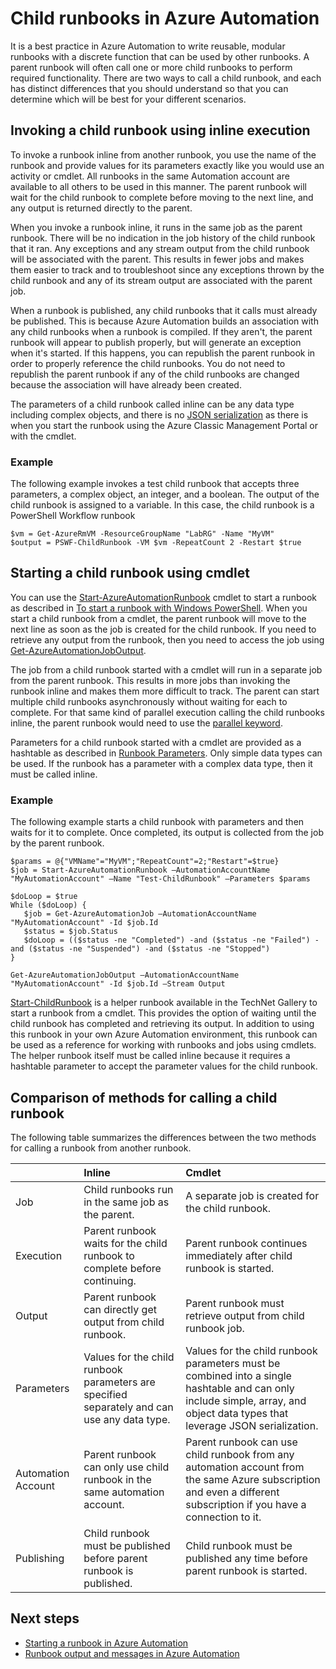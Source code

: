 <properties 
   pageTitle="Child runbooks in Azure Automation | Azure"
   description="Describes the different methods for starting a runbook in Azure Automation from another runbook and sharing information between them."
   services="automation"
   documentationCenter=""
   authors="mgoedtel"
   manager="jwhit"
   editor="tysonn" />
<tags 
   ms.service="automation"
   ms.devlang="na"
   ms.topic="article"
   ms.tgt_pltfrm="na"
   ms.workload="infrastructure-services"
   ms.date="08/17/2016"
   wacn.date=""
   ms.author="magoedte;bwren" />

# Child runbooks in Azure Automation

It is a best practice in Azure Automation to write reusable, modular runbooks with a discrete function that can be used by other runbooks. A parent runbook will often call one or more child runbooks to perform required functionality. There are two ways to call a child runbook, and each has distinct differences that you should understand so that you can determine which will be best for your different scenarios.

##  Invoking a child runbook using inline execution

To invoke a runbook inline from another runbook, you use the name of the runbook and provide values for its parameters exactly like you would use an activity or cmdlet.  All runbooks in the same Automation account are available to all others to be used in this manner. The parent runbook will wait for the child runbook to complete before moving to the next line, and any output is returned directly to the parent.

When you invoke a runbook inline, it runs in the same job as the parent runbook. There will be no indication in the job history of the child runbook that it ran. Any exceptions and any stream output from the child runbook will be associated with the parent. This results in fewer jobs and makes them easier to track and to troubleshoot since any exceptions thrown by the child runbook and any of its stream output are associated with the parent job.

When a runbook is published, any child runbooks that it calls must already be published. This is because Azure Automation builds an association with any child runbooks when a runbook is compiled. If they aren't, the parent runbook will appear to publish properly, but will generate an exception when it's started. If this happens, you can republish the parent runbook in order to properly reference the child runbooks. You do not need to republish the parent runbook if any of the child runbooks are changed because the association will have already been created.

The parameters of a child runbook called inline can be any data type including complex objects, and there is no [JSON serialization](/documentation/articles/automation-starting-a-runbook/#runbook-parameters) as there is when you start the runbook using the Azure Classic Management Portal or with the cmdlet.

### Example

The following example invokes a test child runbook that accepts three parameters, a complex object, an integer, and a boolean. The output of the child runbook is assigned to a variable.  In this case, the child runbook is a PowerShell Workflow runbook

	$vm = Get-AzureRmVM -ResourceGroupName "LabRG" -Name "MyVM"
    $output = PSWF-ChildRunbook -VM $vm -RepeatCount 2 -Restart $true

##  Starting a child runbook using cmdlet

You can use the [Start-AzureAutomationRunbook](http://msdn.microsoft.com/zh-cn/library/dn690259.aspx) cmdlet to start a runbook as described in [To start a runbook with Windows PowerShell](/documentation/articles/automation-starting-a-runbook/#starting-a-runbook-with-windows-powershell). When you start a child runbook from a cmdlet, the parent runbook will move to the next line as soon as the job is created for the child runbook. If you need to retrieve any output from the runbook, then you need to access the job using [Get-AzureAutomationJobOutput](http://msdn.microsoft.com/zh-cn/library/dn690268.aspx).

The job from a child runbook started with a cmdlet will run in a separate job from the parent runbook. This results in more jobs than invoking the runbook inline and makes them more difficult to track. The parent can start multiple child runbooks asynchronously without waiting for each to complete. For that same kind of parallel execution calling the child runbooks inline, the parent runbook would need to use the [parallel keyword](/documentation/articles/automation-powershell-workflow/#parallel-processing).

Parameters for a child runbook started with a cmdlet are provided as a hashtable as described in [Runbook Parameters](/documentation/articles/automation-starting-a-runbook/#runbook-parameters). Only simple data types can be used. If the runbook has a parameter with a complex data type, then it must be called inline.

### Example

The following example starts a child runbook with parameters and then waits for it to complete. Once completed, its output is collected from the job by the parent runbook.

	$params = @{"VMName"="MyVM";"RepeatCount"=2;"Restart"=$true}
	$job = Start-AzureAutomationRunbook –AutomationAccountName "MyAutomationAccount" –Name "Test-ChildRunbook" –Parameters $params
	
	$doLoop = $true
	While ($doLoop) {
	   $job = Get-AzureAutomationJob –AutomationAccountName "MyAutomationAccount" -Id $job.Id
	   $status = $job.Status
	   $doLoop = (($status -ne "Completed") -and ($status -ne "Failed") -and ($status -ne "Suspended") -and ($status -ne "Stopped") 
	}
	
	Get-AzureAutomationJobOutput –AutomationAccountName "MyAutomationAccount" -Id $job.Id –Stream Output

[Start-ChildRunbook](http://gallery.technet.microsoft.com/scriptcenter/Start-Azure-Automation-1ac858a9) is a helper runbook available in the TechNet Gallery to start a runbook from a cmdlet. This provides the option of waiting until the child runbook has completed and retrieving its output. In addition to using this runbook in your own Azure Automation environment, this runbook can be used as a reference for working with runbooks and jobs using cmdlets. The helper runbook itself must be called inline because it requires a hashtable parameter to accept the parameter values for the child runbook.

## Comparison of methods for calling a child runbook

The following table summarizes the differences between the two methods for calling a runbook from another runbook.

| | Inline| Cmdlet|
|:---|:---|:---|
|Job|Child runbooks run in the same job as the parent.|A separate job is created for the child runbook.|
|Execution|Parent runbook waits for the child runbook to complete before continuing.|Parent runbook continues immediately after child runbook is started.|
|Output|Parent runbook can directly get output from child runbook.|Parent runbook must retrieve output from child runbook job.|
|Parameters|Values for the child runbook parameters are specified separately and can use any data type.|Values for the child runbook parameters must be combined into a single hashtable and can only include simple, array, and object data types that leverage JSON serialization.|
|Automation Account|Parent runbook can only use child runbook in the same automation account.|Parent runbook can use child runbook from any automation account from the same Azure subscription and even a different subscription if you have a connection to it.|
|Publishing|Child runbook must be published before parent runbook is published.|Child runbook must be published any time before parent runbook is started.|

## Next steps

- [Starting a runbook in Azure Automation](/documentation/articles/automation-starting-a-runbook/)
- [Runbook output and messages in Azure Automation](/documentation/articles/automation-runbook-output-and-messages/)
